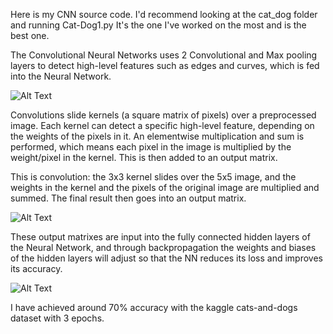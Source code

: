 Here is my CNN source code. I'd recommend looking at the cat_dog folder and running Cat-Dog1.py
It's the one I've worked on the most and is the best one.

The Convolutional Neural Networks uses 2 Convolutional and Max pooling layers to detect high-level features such as edges and curves,
which is fed into the Neural Network. 

![Alt Text](https://www.google.com/search?q=convolutional+neural+network&source=lnms&tbm=isch&sa=X&ved=2ahUKEwiaoMmPgYbvAhXGQzABHUN1AeUQ_AUoAXoECAMQAw&biw=1280&bih=631#imgrc=NF1b0qO0_JYxrM.png)

Convolutions slide kernels (a square matrix of pixels) over a preprocessed image. Each kernel can detect a specific
high-level feature, depending on the weights of the pixels in it. An elementwise multiplication 
and sum is performed, which means each pixel in the image is multiplied by the weight/pixel in the kernel. This is then added to an output matrix. 

This is convolution: the 3x3 kernel slides over the 5x5 image, and the weights in the kernel and the pixels of the original image are multiplied and summed.
The final result then goes into an output matrix. 

![Alt Text](https://media.giphy.com/media/i4NjAwytgIRDW/giphy.gif)

These output matrixes are input into the fully connected hidden layers of the Neural Network, and through backpropagation the weights and biases of the hidden layers will adjust so that the NN reduces its loss and improves its accuracy.


![Alt Text](https://www.google.com/search?q=neural+network+gif&tbm=isch&ved=2ahUKEwj5iP2ngYbvAhUmAp0JHRhVDnUQ2-cCegQIABAA&oq=neural+network+gif&gs_lcp=CgNpbWcQAzICCAAyAggAMgYIABAFEB4yBggAEAUQHjIGCAAQBRAeMgYIABAFEB4yBggAEAUQHjIGCAAQBRAeMgYIABAFEB4yBggAEAUQHjoECAAQQ1DoFFijGWCSGmgAcAB4AIABWYgBywKSAQE0mAEAoAEBqgELZ3dzLXdpei1pbWfAAQE&sclient=img&ei=rBo4YPmCEaaE9PwPmKq5qAc&bih=631&biw=1280#imgrc=sZs6JvJWjKL0SM.png)

I have achieved around 70% accuracy with the kaggle cats-and-dogs dataset with 3 epochs.

